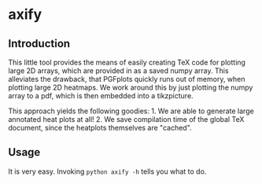 # axify

## Introduction

This little tool provides the means of easily creating TeX code for plotting 
large 2D arrays, which are provided in as a saved numpy array. This alleviates 
the drawback, that PGFplots quickly runs out of memory, when plotting large 
2D heatmaps. We work around this by just plotting the numpy array to a pdf, 
which is then embedded into a tikzpicture.

This approach yields the following goodies:
    1. We are able to generate large annotated heat plots at all!
    2. We save compilation time of the global TeX document, since the heatplots 
       themselves are "cached".

## Usage

It is very easy. Invoking `python axify -h` tells you what to do.
